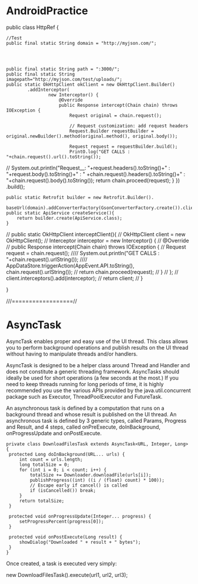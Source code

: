# AndroidPractice
public class HttpRef {

    //Test
    public final static String domain = "http://myjson.com/";




    public final static String path = ":3000/";
    public final static String imagepath="http://myjson.com/test/uploads/";
    public static OkHttpClient okClient = new OkHttpClient.Builder()
            .addInterceptor(
                    new Interceptor() {
                        @Override
                        public Response intercept(Chain chain) throws IOException {
                            Request original = chain.request();

                            // Request customization: add request headers
                            Request.Builder requestBuilder = original.newBuilder().method(original.method(), original.body());

                            Request request = requestBuilder.build();
                            PrintO.log("GET CALLS : "+chain.request().url().toString());
//                           System.out.println("Request__: "+request.headers().toString()+" : "+request.body().toString()+" : " +chain.request().headers().toString()+" : "+chain.request().body().toString());
                            return chain.proceed(request);
                        }
                    })
            .build();

    public static Retrofit builder = new Retrofit.Builder().
            baseUrl(domain).addConverterFactory(GsonConverterFactory.create()).client(okClient).build();
    public static ApiService createService(){
        return builder.create(ApiService.class);
    }

//    public static OkHttpClient interceptClient(){
//        OkHttpClient client = new OkHttpClient();
//        Interceptor interceptor = new Interceptor() {
//            @Override
//            public Response intercept(Chain chain) throws IOException {
//                Request request = chain.request();
////               System.out.println("GET CALLS : "+chain.request().urlString());
////                AppDataStore.triggerAction(AppEvent.API.toString(), chain.request().urlString());
//                return chain.proceed(request);
//            }
//        };
//        client.interceptors().add(interceptor);
//        return client;
//    }



}



///==================//

# AsyncTask


AsyncTask enables proper and easy use of the UI thread. This class allows you to perform background operations and publish results on the UI thread without having to manipulate threads and/or handlers.

AsyncTask is designed to be a helper class around Thread and Handler and does not constitute a generic threading framework. AsyncTasks should ideally be used for short operations (a few seconds at the most.) If you need to keep threads running for long periods of time, it is highly recommended you use the various APIs provided by the java.util.concurrent package such as Executor, ThreadPoolExecutor and FutureTask.

An asynchronous task is defined by a computation that runs on a background thread and whose result is published on the UI thread. An asynchronous task is defined by 3 generic types, called Params, Progress and Result, and 4 steps, called onPreExecute, doInBackground, onProgressUpdate and onPostExecute.





    private class DownloadFilesTask extends AsyncTask<URL, Integer, Long> {
     protected Long doInBackground(URL... urls) {
         int count = urls.length;
         long totalSize = 0;
         for (int i = 0; i < count; i++) {
             totalSize += Downloader.downloadFile(urls[i]);
             publishProgress((int) ((i / (float) count) * 100));
             // Escape early if cancel() is called
             if (isCancelled()) break;
         }
         return totalSize;
     }

     protected void onProgressUpdate(Integer... progress) {
         setProgressPercent(progress[0]);
     }

     protected void onPostExecute(Long result) {
         showDialog("Downloaded " + result + " bytes");
     }
    }

Once created, a task is executed very simply:

new DownloadFilesTask().execute(url1, url2, url3);
